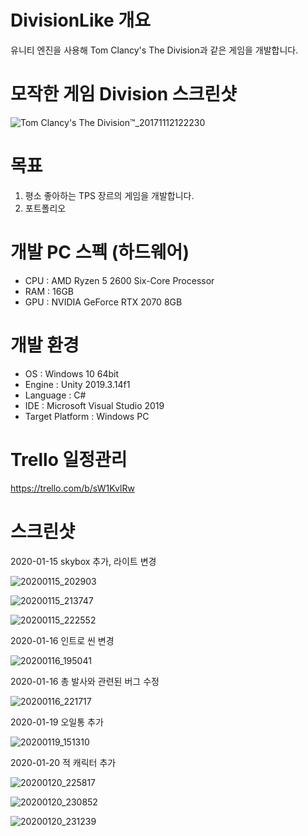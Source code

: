 # DivisionLike 개요
유니티 엔진을 사용해 Tom Clancy's The Division과 같은 게임을 개발합니다.

# 모작한 게임 Division 스크린샷
![Tom Clancy's The Division™_20171112122230](https://user-images.githubusercontent.com/29808782/72430650-46e28200-37d6-11ea-8d93-8d0e4676b533.jpg)

# 목표
1. 평소 좋아하는 TPS 장르의 게임을 개발합니다.
2. 포트폴리오

# 개발 PC 스펙 (하드웨어)
- CPU : AMD Ryzen 5 2600 Six-Core Processor
- RAM : 16GB
- GPU : NVIDIA GeForce RTX 2070 8GB

# 개발 환경
- OS : Windows 10 64bit
- Engine : Unity 2019.3.14f1
- Language : C#
- IDE : Microsoft Visual Studio 2019
- Target Platform : Windows PC

# Trello 일정관리
https://trello.com/b/sW1KvlRw

# 스크린샷
2020-01-15 skybox 추가, 라이트 변경

![20200115_202903](https://user-images.githubusercontent.com/29808782/72430514-ef441680-37d5-11ea-8434-fbd563e20a2e.png)

![20200115_213747](https://user-images.githubusercontent.com/29808782/72434586-52867680-37df-11ea-9b0d-b8e781ac777c.png)

![20200115_222552](https://user-images.githubusercontent.com/29808782/72437427-0ee33b00-37e6-11ea-8950-5e07abf98bfc.png)


2020-01-16 인트로 씬 변경

![20200116_195041](https://user-images.githubusercontent.com/29808782/72518858-8920c780-3899-11ea-98f7-5cb528dc3699.png)


2020-01-16 총 발사와 관련된 버그 수정

![20200116_221717](https://user-images.githubusercontent.com/29808782/72528278-048c7400-38ae-11ea-94aa-630f611152b4.png)

2020-01-19 오일통 추가

![20200119_151310](https://user-images.githubusercontent.com/29808782/72675895-54e21c80-3ace-11ea-89ac-0362ca552a79.png)

2020-01-20 적 캐릭터 추가

![20200120_225817](https://user-images.githubusercontent.com/29808782/72732114-69aad700-3bd8-11ea-8508-f138805d6256.png)

![20200120_230852](https://user-images.githubusercontent.com/29808782/72732822-ef7b5200-3bd9-11ea-9a4b-6efde6f0d070.png)

![20200120_231239](https://user-images.githubusercontent.com/29808782/72733049-687aa980-3bda-11ea-95f9-137097443d6a.png)

